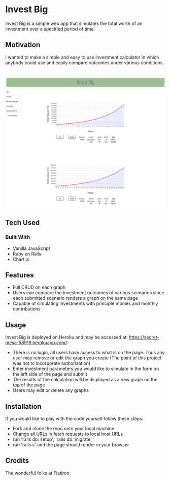 # Invest Big

Invest Big is a simple web app that simulates the total worth of an investment over a specified period of time.

## Motivation
  
I wanted to make a simple and easy to use investment calculator in which anybody could use and easily compare outcomes under various conditions. 

# ![ScreenShot](/InvestBig.png)

## Tech Used

### Built With

- Vanilla JavaScript
- Ruby on Rails
- Chart.js

## Features

- Full CRUD on each graph
- Users can compare the investment outcomes of various scenarios since each submitted scenario renders a graph on the same page
- Capable of simulating investments with principle monies and monthly contributions

## Usage

Invest Big is deployed on Heroku and may be accessed at: https://secret-mesa-58919.herokuapp.com/

- There is no login, all users have access to what is on the page. Thus any user may remove or edit the graph you create (The point of this project was not to incorporate authorization)
- Enter investment parameters you would like to simulate in the form on the left side of the page and submit
- The results of the calculation will be displayed as a new graph on the top of the page
- Users may edit or delete any graphs

## Installation

If you would like to play with the code yourself follow these steps:
- Fork and clone the repo onto your local machine
- Change all URLs in fetch requests to local host URLs
- run 'rails db: setup', 'rails db: migrate'
- run 'rails s' and the page should render in your browser

## Credits

The wonderful folks at Flatiron
